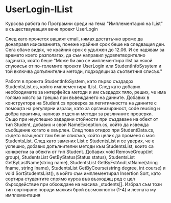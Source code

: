 # UserLogin-IList
Курсова работа по Програмни среди на тема "Имплементация на IList" в съществауващия вече проект UserLogin

След като прочетох вашият email, нямах достатъчно време да донаправя изискванията, понеже крайния срок беше на следващия ден.
Сега обаче видях, че крайния срок е удължен до 12.06. И се надявам за времето което разполагах, да съм направил удовлетворително задачата,
която беше 
"Може би ако се имплементира ilist за някой спуюисък от по-големите
проекти UserLogin или StudentInfoSysytem
и той включва допълнителни методи, подходящи за съответния списък."

Работя в проекта StudentInfoSystem, като първо създадох StudentsList.cs, който имплементира IList. След като добавих необходимите
за интерфейса методи и им създадох тяло, реших, че има голямо място за грешка при въвеждането на данните. Добавих в конструктора на Student.cs
проверка за легитимността на данните с помощта на регулярни изрази, като за организираност, code reusing и добра практика, написах отделни
методи за различните проверки. Също при неуспешно зададени стойности при създаване на обект от тип Student, добавих и свой NameException.cs,
който да извежда съобщение когато е хвърлен. След това отидох при StudentData.cs, където всъщност там беше списъка, който целих да
променя с моя StudentsList. След като замених List<Student> с StudentsList и се уверих, че е успешно, добавих допълнителни методи към
StudentsList, които са конкретни за обекти от тип Student. Добавих void RemoveGroup(int group), StudentsList GetByStatus(Status status),
StudentsList GetByLastName(string name), StudentsList GetByFstAndLstName(string fname, string lname), StudentsList GetByCourse(string degree, int course) и
void SortStudentsList(), в който съм имплементирал Insertion Sort, като сортира студентите спрямо курса във възходящ ред с цел
бързодействие при обхождане на масива _students[]. Избрал съм този тип сортиране поради малкия брой възможности (1-4) и лесната му
имплементация
